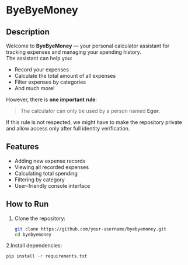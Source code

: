 # ByeByeMoney

## Description

Welcome to **ByeByeMoney** — your personal calculator assistant for tracking expenses and managing your spending history.  
The assistant can help you:
- Record your expenses
- Calculate the total amount of all expenses
- Filter expenses by categories
- And much more!

However, there is **one important rule**:  
> The calculator can only be used by a person named **Egor**.

If this rule is not respected, we might have to make the repository private and allow access only after full identity verification.

## Features

- Adding new expense records
- Viewing all recorded expenses
- Calculating total spending
- Filtering by category
- User-friendly console interface

## How to Run

1. Clone the repository:
   ```bash
   git clone https://github.com/your-username/byebyemoney.git
   cd byebyemoney
2.Install dependencies:
  ```bash
  pip install -r requirements.txt
